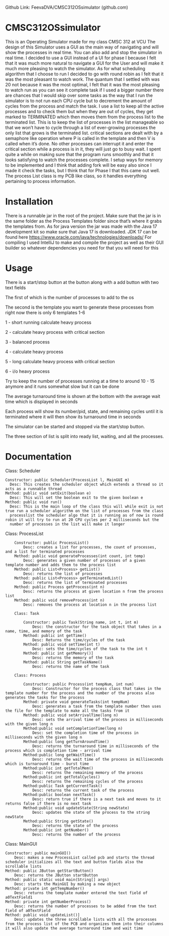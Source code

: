 Github Link: FeevaDVA/CMSC312OSsimulator (github.com)
# CMSC312OSsimulator
This is an Operating Simulator made for my class CMSC 312 at VCU
The design of this Simulator uses a GUI as the main way of navigating and will show the processes in real time. You can also add and stop the simulator in real time. I decided to use a GUI instead of a UI for phase I because I felt that it was much more natural to navigate a GUI for the User and will make it much more pleasing to watch the simulator. As for what scheduling algorithm that I choose to run I decided to go with round robin as I felt that it was the most pleasant to watch work. The quantum that I settled with was 20 not because it was the most optimal, I felt that it was the most pleasing to watch run as you can see it complete task if I used a bigger number there are chances that I would skip over some tasks as the way that I run the simulator is to not run each CPU cycle but to decrement the amount of cycles from the process and match the task. I use a list to keep all the active processes and to check them but when they are out of cycles, they get marked to TERMINATED which then moves them from the process list to the terminated list. This is to keep the list of processes in the list manageable so that we won’t have to cycle through a list of ever-growing processes the only list that grows is the terminated list. critical sections are dealt with by a semaphore like operation where P is called in the template and then V is called when it’s done. No other processes can interrupt it and enter the critical section while a process is in it, they will just go to busy wait. I spent quite a while on making sure that the program runs smoothly and that it looks satisfying to watch the processes complete. I setup ways for memory to be implemented and I think that adding fork will be easy also since I made it check the tasks, but I think that for Phase I that this came out well. The process List class is my PCB like class, so it handles everything pertaining to process information.
# Installation
There is a runnable jar in the root of the project. Make sure that the jar is in the same folder as the Process Templates folder since that’s where it grabs the templates from. As for java version the jar was made with the Java 17 development kit so make sure that Java 17 is downloaded. JDK 17 can be found here https://www.oracle.com/java/technologies/downloads/
For compiling I used IntelliJ to make and compile the project as well as their GUI builder so whatever dependencies you need for that you will need for this

# Usage
 There is a start/stop button at the button along with a add button with two text fields
 
 The first of which is the number of processes to add to the os
 
 The second is the template you want to generate these processes from right now there is only 6 templates 1-6
 
 1 - short running calculate heavy process
 
 2 - calculate heavy process with critical section
 
 3 - balanced process
 
 4 - calculate heavy process
 
 5 - long calculate heavy process with critical section
 
 6 - i/o heavy process
 
 Try to keep the number of processes running at a time to around 10 - 15 anymore and it runs somewhat slow but it can be done
 
 The average turnaround time is shown at the bottom with the average wait time which is displayed in seconds
 
 Each process will show its number/pid, state, and remaining cycles until it is terminated where it will then show its turnaround time in seconds
 
 The simulator can be started and stopped via the start/stop button.
 
 The three section of list is split into ready list, waiting, and all the processes.

# Documentation
  
Class: Scheduler
    
    Constructor: public Scheduler(ProcessList l, MainGUI m)
      Desc: This creates the scheduler object which extends a thread so it acts as a runnable thread
    Method: public void setExit(boolean e)
      Desc: This will set the boolean exit to the given boolean e
    Method: public void run()
      Desc: This is the main loop of the class this will while exit is not true run a scheduler algorithm on the list of processes from the class 
      processlist the scheduler algo that it is running as of now is round robin it will try to run at 20 CPU cycles per 2 milliseconds but the 
      number of processes in the list will make it longer
  
Class: ProcessList
		
		Constructor: public ProcessList()
			Desc: creates a list for processes, the count of processes, and a list for terminated processes
		Method: public void generateProcesses(int count, int temp)
			Desc: generates a given number of processes of a given template number and adds them to the process list
		Method: public List<Process> getList()
			Desc: returns the list of processes
		Method: public List<Process> getTerminatedList()
			Desc: returns the list of terminated processes
		Method: public Process getProcess(int n)
			Desc: returns the process at given location n from the process list
		Method: public void removeProcess(int n)
			Desc: removes the process at location n in the process list
		
		Class: Task
			
			Constructor: public Task(String name, int t, int m)
				Desc: the constructor for the task object that takes in a name, time, and memory of the task
			Method: public int getTime()
				Desc: Returns the time/cycles of the task
			Method: public void setTime(int t)
				Desc: sets the time/cycles of the task to the int t
			Method: public int getMemory()]
				Desc: returns the memory of the task
			Method: public String getTaskName()
				Desc: returns the name of the task
				
		Class: Process
			
			Constructor: public Process(int tempNum, int num)
				Desc: Constructor for the process class that takes in the template number for the process and the number of the process also generates the tasks for the process
			Method: private void generateTasks(int tempNum)
				Desc: generates a task from the template number then uses the file for the template to make all the tasks from it
			Method: public void setArrivalTime(long n)
				Desc: sets the arrival time of the process in milliseconds with the given long n
			Method:public void setCompletionTime(long n)
				Desc: set the completion time of the process in milliseconds with the given long n
			Method:public long getTurnAroundTime()
				Desc: returns the turnaround time in milliseconds of the process which is completion time - arrival time
			Method:public long getWaitTime()
				Desc: returns the wait time of the process in milliseconds which is turnaround time - burst time
			Method:public int getTotalMem()
				Desc: returns the remaining memory of the process
			Method:public int getTotalCycles()
				Desc: returns the remaining cycles of the process
			Method:public Task getCurrentTask()
				Desc: returns the current task of the process
			Method:public boolean nextTask()
				Desc: return true if there is a next task and moves to it returns false if there is no next task
			Method:public void updateState(String newState)
				Desc: updates the state of the process to the string newState
			Method:public String getState()
				Desc: returns the state of the process
			Method:public int getNumber()
				Desc: returns the number of the process

Class: MainGUI
	
	Constructor: public mainGUI()
		Desc: makes a new ProcessList called pcb and starts the thread scheduler initializes all the text and button fields also the scrollable lists
	Method: public JButton getStartButton()
		Desc: returns the JButton startButton
	Method: public static void main(String[] args)
		Desc: starts the MainGUI by making a new object
	Method: private int getTempNumber()
		Desc: returns the template number entered the text field of a0TextField1
	Method: private int getNumberProcess()
		Desc: returns the number of processes to be added from the text field of a0TextField
	Method: public void updateList()]
		Desc: updates the three scrollable lists with all the processes from the process list of the PCB and organizes them into their columns it will also update the average turnaround time and wait time
    
